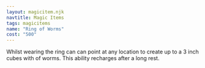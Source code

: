 ```yaml
---
layout: magicitem.njk
navtitle: Magic Items
tags: magicitems
name: "Ring of Worms"
cost: "500"
---
```

Whilst wearing the ring can can point at any location to create up to a 3 inch cubes with of worms. This ability recharges after a long rest.
